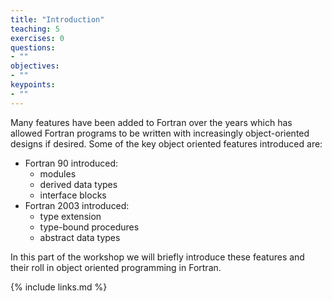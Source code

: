 ```yaml
---
title: "Introduction"
teaching: 5
exercises: 0
questions:
- ""
objectives:
- ""
keypoints:
- ""
---
```


Many features have been added to Fortran over the years which has allowed Fortran programs to be written with increasingly object-oriented designs if desired. Some of the key object oriented features introduced are:

* Fortran 90 introduced:
  * modules
  * derived data types
  * interface blocks
* Fortran 2003 introduced:
  * type extension
  * type-bound procedures
  * abstract data types
  
In this part of the workshop we will briefly introduce these features and their roll in object oriented programming in Fortran.

{% include links.md %}

